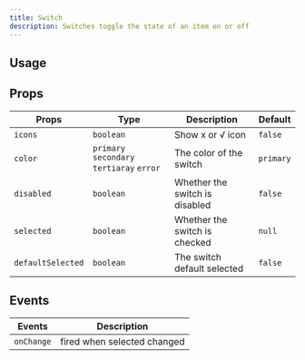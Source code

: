 ```yaml
---
title: Switch
description: Switches toggle the state of an item on or off
---
```


## Usage

<usage></usage>

## Props

| Props             | Type                                      | Description                    | Default   |
| ----------------- | ----------------------------------------- | ------------------------------ | --------- |
| `icons`           | `boolean`                                 | Show x or √ icon               | `false`   |
| `color`           | `primary` `secondary` `tertiaray` `error` | The color of the switch        | `primary` |
| `disabled`        | `boolean`                                 | Whether the switch is disabled | `false`   |
| `selected`        | `boolean`                                 | Whether the switch is checked  | `null`    |
| `defaultSelected` | `boolean`                                 | The switch default selected    | `false`   |

## Events

| Events     | Description                 |
| ---------- | --------------------------- |
| `onChange` | fired when selected changed |
